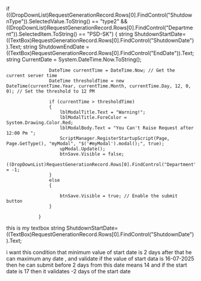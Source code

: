 if (((DropDownList)RequestGenerationRecord.Rows[0].FindControl("ShutdownType")).SelectedValue.ToString() == "type2" && ((DropDownList)RequestGenerationRecord.Rows[0].FindControl("Department")).SelectedItem.ToString() == "PSD-SK")
                {
                    string ShutdownStartDate= ((TextBox)RequestGenerationRecord.Rows[0].FindControl("ShutdownDate")).Text;
                    string ShutdownEndDate = ((TextBox)RequestGenerationRecord.Rows[0].FindControl("EndDate")).Text;
                    string CurrentDate = System.DateTime.Now.ToString();

                    DateTime currentTime = DateTime.Now; // Get the current server time
                    DateTime thresholdTime = new DateTime(currentTime.Year, currentTime.Month, currentTime.Day, 12, 0, 0); // Set the threshold to 12 PM

                    if (currentTime > thresholdTime)
                    {
                        lblModalTitle.Text = "Warning!";
                        lblModalTitle.ForeColor = System.Drawing.Color.Red;
                        lblModalBody.Text = "You Can't Raise Request after 12:00 Pm ";
                        ScriptManager.RegisterStartupScript(Page, Page.GetType(), "myModal", "$('#myModal').modal();", true);
                        upModal.Update();
                        btnSave.Visible = false;
                        ((DropDownList)RequestGenerationRecord.Rows[0].FindControl("Department")).SelectedIndex = -1;
                    }
                    else
                    {

                        btnSave.Visible = true; // Enable the submit button
                    }

                }

this is my textbox 
string ShutdownStartDate= ((TextBox)RequestGenerationRecord.Rows[0].FindControl("ShutdownDate")).Text;

i want this condition that minimum value of start date is 2 days after that he can maximum any date , and validate if the value of start data is 16-07-2025 then he can submit before 2 days from this date means 14 and if the start date is 17 then it validates -2 days of the start date

